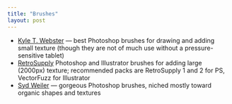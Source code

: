 ```yaml
---
title: "Brushes"
layout: post
---
```


- [Kyle T. Webster](https://www.kylebrush.com/) — best Photoshop brushes for drawing and adding small texture (though they are not of much use without a pressure-sensitive tablet)
- [RetroSupply](http://www.retrosupply.co/collections/brushes) Photoshop and Illustrator brushes for adding large (2000px) texture; recommended packs are RetroSupply 1 and 2 for PS, VectorFuzz for Illustrator
- [Syd Weiler](https://patreon.com/sydweiler) — gorgeous Photoshop brushes, niched mostly toward organic shapes and textures
